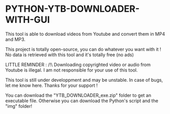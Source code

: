 # PYTHON-YTB-DOWNLOADER-WITH-GUI

This tool is able to download videos from Youtube and convert them in MP4 and MP3.

This project is totally open-source, you can do whatever you want with it !
No data is retrieved with this tool and it's totally free (no ads)

LITTLE REMINDER :
/!\ Downloading copyrighted video or audio from Youtube is illegal. I am not responsible for your use of this tool.

This tool is still under developpment and may be unstable. In case of bugs, let me know here. Thanks for your support !

You can download the "YTB_DOWNLOADER_exe.zip" folder to get an executable file.
Otherwise you can download the Python's script and the "img" folder!
